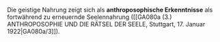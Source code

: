 
Die geistige Nahrung zeigt sich als **anthroposophische Erkenntnisse** als fortwährend zu erneuernde Seelennahrung ([[GA080a (3.) ANTHROPOSOPHIE UND DIE RÄTSEL DER SEELE, Stuttgart, 17. Januar 1922|GA080a/3]]).
